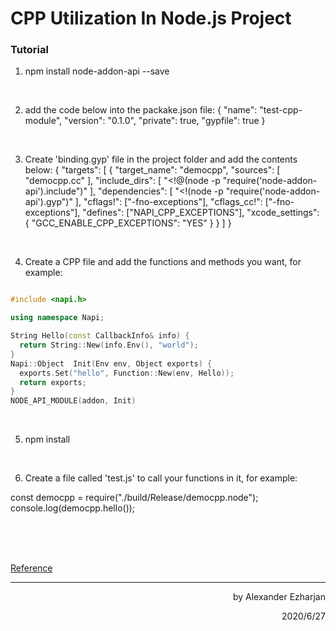 # CPP Utilization In Node.js Project

### Tutorial

1. npm install node-addon-api --save

<br>

2. add the code below into the packake.json file:
{
  "name": "test-cpp-module",
  "version": "0.1.0",
  "private": true,
  "gypfile": true
}


<br>


3. Create 'binding.gyp' file in the project folder and add the contents below:
{
     "targets": [
    {
      "target_name": "democpp",
      "sources": [
        "democpp.cc"
      ],
      "include_dirs": [
        "<!@(node -p \"require('node-addon-api').include\")"
      ],
      "dependencies": [
        "<!(node -p \"require('node-addon-api').gyp\")"
      ],
      "cflags!": ["-fno-exceptions"],
      "cflags_cc!": ["-fno-exceptions"],
      "defines": ["NAPI_CPP_EXCEPTIONS"],
      "xcode_settings": {
        "GCC_ENABLE_CPP_EXCEPTIONS": "YES"
      }
    }
  ]
}


<br>

4. Create a CPP file and add the functions and methods you want, for example:

```C++

#include <napi.h>

using namespace Napi;

String Hello(const CallbackInfo& info) {
  return String::New(info.Env(), "world");
}
Napi::Object  Init(Env env, Object exports) {
  exports.Set("hello", Function::New(env, Hello));
  return exports;
}
NODE_API_MODULE(addon, Init)

```

<br>

5. npm install

<br>

6. Create a file called 'test.js' to call your functions in it, for example:

const democpp = require("./build/Release/democpp.node");
console.log(democpp.hello());

<br><br><br>

[Reference](https://www.cnblogs.com/andrewwang/p/9409876.html)

------

<p align="right">by Alexander Ezharjan</p>
<p align="right">2020/6/27</p>

